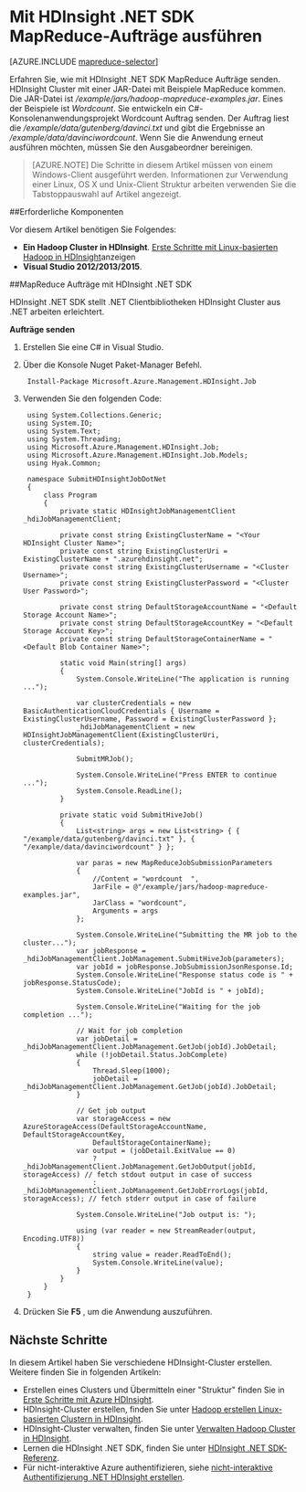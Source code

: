 <properties
    pageTitle="MapReduce Aufträge mit HDInsight .NET SDK | Microsoft Azure"
    description="Informationen Sie zum Azure HDInsight Hadoop mit HDInsight .NET SDK MapReduce Aufträge senden."
    editor="cgronlun"
    manager="jhubbard"
    services="hdinsight"
    documentationCenter=""
    tags="azure-portal"
    authors="mumian"/>

<tags
    ms.service="hdinsight"
    ms.workload="big-data"
    ms.tgt_pltfrm="na"
    ms.devlang="na"
    ms.topic="article"
   ms.date="10/28/2016"
    ms.author="jgao"/>

# <a name="run-mapreduce-jobs-using-hdinsight-net-sdk"></a>Mit HDInsight .NET SDK MapReduce-Aufträge ausführen

[AZURE.INCLUDE [mapreduce-selector](../../includes/hdinsight-selector-use-mapreduce.md)]

Erfahren Sie, wie mit HDInsight .NET SDK MapReduce Aufträge senden. HDInsight Cluster mit einer JAR-Datei mit Beispiele MapReduce kommen. Die JAR-Datei ist */example/jars/hadoop-mapreduce-examples.jar*.  Eines der Beispiele ist *Wordcount*. Sie entwickeln ein C#-Konsolenanwendungsprojekt Wordcount Auftrag senden.  Der Auftrag liest die */example/data/gutenberg/davinci.txt* und gibt die Ergebnisse an */example/data/davinciwordcount*.  Wenn Sie die Anwendung erneut ausführen möchten, müssen Sie den Ausgabeordner bereinigen.

> [AZURE.NOTE] Die Schritte in diesem Artikel müssen von einem Windows-Client ausgeführt werden. Informationen zur Verwendung einer Linux, OS X und Unix-Client Struktur arbeiten verwenden Sie die Tabstoppauswahl auf Artikel angezeigt.

##<a name="prerequisites"></a>Erforderliche Komponenten

Vor diesem Artikel benötigen Sie Folgendes:

- **Ein Hadoop Cluster in HDInsight**. [Erste Schritte mit Linux-basierten Hadoop in HDInsight](hdinsight-use-sqoop.md#create-cluster-and-sql-database)anzeigen
- **Visual Studio 2012/2013/2015**.

##<a name="submit-mapreduce-jobs-using-hdinsight-net-sdk"></a>MapReduce Aufträge mit HDInsight .NET SDK

HDInsight .NET SDK stellt .NET Clientbibliotheken HDInsight Cluster aus .NET arbeiten erleichtert. 

**Aufträge senden**

1. Erstellen Sie eine C# in Visual Studio.
2. Über die Konsole Nuget Paket-Manager Befehl.

        Install-Package Microsoft.Azure.Management.HDInsight.Job

2. Verwenden Sie den folgenden Code:

        using System.Collections.Generic;
        using System.IO;
        using System.Text;
        using System.Threading;
        using Microsoft.Azure.Management.HDInsight.Job;
        using Microsoft.Azure.Management.HDInsight.Job.Models;
        using Hyak.Common;

        namespace SubmitHDInsightJobDotNet
        {
            class Program
            {
                private static HDInsightJobManagementClient _hdiJobManagementClient;

                private const string ExistingClusterName = "<Your HDInsight Cluster Name>";
                private const string ExistingClusterUri = ExistingClusterName + ".azurehdinsight.net";
                private const string ExistingClusterUsername = "<Cluster Username>";
                private const string ExistingClusterPassword = "<Cluster User Password>";

                private const string DefaultStorageAccountName = "<Default Storage Account Name>";
                private const string DefaultStorageAccountKey = "<Default Storage Account Key>";
                private const string DefaultStorageContainerName = "<Default Blob Container Name>";

                static void Main(string[] args)
                {
                    System.Console.WriteLine("The application is running ...");

                    var clusterCredentials = new BasicAuthenticationCloudCredentials { Username = ExistingClusterUsername, Password = ExistingClusterPassword };
                    _hdiJobManagementClient = new HDInsightJobManagementClient(ExistingClusterUri, clusterCredentials);

                    SubmitMRJob();

                    System.Console.WriteLine("Press ENTER to continue ...");
                    System.Console.ReadLine();
                }

                private static void SubmitHiveJob()
                {
                    List<string> args = new List<string> { { "/example/data/gutenberg/davinci.txt" }, { "/example/data/davinciwordcount" } };

                    var paras = new MapReduceJobSubmissionParameters
                    {
                        //Content = "wordcount  ",
                        JarFile = @"/example/jars/hadoop-mapreduce-examples.jar",
                        JarClass = "wordcount",
                        Arguments = args
                    };

                    System.Console.WriteLine("Submitting the MR job to the cluster...");
                    var jobResponse = _hdiJobManagementClient.JobManagement.SubmitHiveJob(parameters);
                    var jobId = jobResponse.JobSubmissionJsonResponse.Id;
                    System.Console.WriteLine("Response status code is " + jobResponse.StatusCode);
                    System.Console.WriteLine("JobId is " + jobId);

                    System.Console.WriteLine("Waiting for the job completion ...");

                    // Wait for job completion
                    var jobDetail = _hdiJobManagementClient.JobManagement.GetJob(jobId).JobDetail;
                    while (!jobDetail.Status.JobComplete)
                    {
                        Thread.Sleep(1000);
                        jobDetail = _hdiJobManagementClient.JobManagement.GetJob(jobId).JobDetail;
                    }

                    // Get job output
                    var storageAccess = new AzureStorageAccess(DefaultStorageAccountName, DefaultStorageAccountKey,
                        DefaultStorageContainerName);
                    var output = (jobDetail.ExitValue == 0)
                        ? _hdiJobManagementClient.JobManagement.GetJobOutput(jobId, storageAccess) // fetch stdout output in case of success
                        : _hdiJobManagementClient.JobManagement.GetJobErrorLogs(jobId, storageAccess); // fetch stderr output in case of failure

                    System.Console.WriteLine("Job output is: ");

                    using (var reader = new StreamReader(output, Encoding.UTF8))
                    {
                        string value = reader.ReadToEnd();
                        System.Console.WriteLine(value);
                    }
                }
            }
        }

5. Drücken Sie **F5** , um die Anwendung auszuführen.


## <a name="next-steps"></a>Nächste Schritte

In diesem Artikel haben Sie verschiedene HDInsight-Cluster erstellen. Weitere finden Sie in folgenden Artikeln:

- Erstellen eines Clusters und Übermitteln einer "Struktur" finden Sie in [Erste Schritte mit Azure HDInsight](hdinsight-hadoop-linux-tutorial-get-started.md).
- HDInsight-Cluster erstellen, finden Sie unter [Hadoop erstellen Linux-basierten Clustern in HDInsight](hdinsight-hadoop-provision-linux-clusters.md).
- HDInsight-Cluster verwalten, finden Sie unter [Verwalten Hadoop Cluster in HDInsight](hdinsight-administer-use-management-portal.md).
- Lernen die HDInsight .NET SDK, finden Sie unter [HDInsight .NET SDK-Referenz](https://msdn.microsoft.com/library/mt271028.aspx).
- Für nicht-interaktive Azure authentifizieren, siehe [nicht-interaktive Authentifizierung .NET HDInsight erstellen](hdinsight-create-non-interactive-authentication-dotnet-applications.md).




